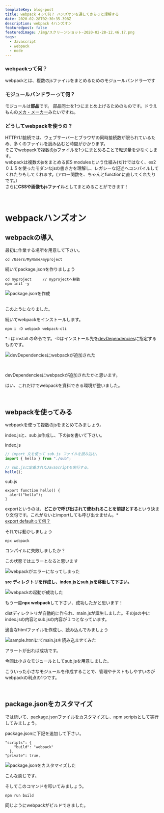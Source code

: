 ```yaml
---
templateKey: blog-post
title: webpack 4って何？ ハンズオンを通してさらっと理解する
date: 2020-02-28T02:30:35.398Z
description: webpack 4ハンズオン
featuredpost: false
featuredimage: /img/スクリーンショット-2020-02-28-12.46.17.png
tags:
  - Javascript
  - webpack
  - node
---
```

### webpackって何？

webpackとは、複数のjsファイルをまとめるためのモジュールバンドラーです 

### モジュールバンドラーって何？

モジュールは<b>部品</b>です。
部品同士を1つにまとめ上げるためのものです。ドラえもんの[メカ・メーカー](https://ja.wikipedia.org/wiki/%E3%83%89%E3%83%A9%E3%81%88%E3%82%82%E3%82%93%E3%81%AE%E3%81%B2%E3%81%BF%E3%81%A4%E9%81%93%E5%85%B7_(%E3%82%81-%E3%82%82)#%E3%83%A1%E3%82%AB%E3%83%BB%E3%83%A1%E3%83%BC%E3%82%AB%E3%83%BC)みたいですね。

### どうしてwebpackを使うの？

HTTP/1.1接続では、ウェブサーバーとブラウザの同時接続数が限られているため、多くのファイルを読み込むと時間がかかります。<br>
そこでwebpackで複数のjsファイルを1つにまとめることで転送量を少なくします。<br>
webpackは複数のjsをまとめる(ES modulesという仕組み)だけではなく、es2０１５を使ったモダンなjsの書き方を理解し、レガシーな記述へコンパイルしてくれたりもしてくれます。(アロー関数を、ちゃんとfunctionに直してくれたりです。）<br>
さらに**CSSや画像もjsファイル**としてまとめることができます！

<br>

# webpackハンズオン

## webpackの導入

最初に作業する場所を用意して下さい。

```
cd /Users/MyName/myproject
```

続いてpackage.jsonを作りましょう

```
cd myproject     // myprojectへ移動
npm init -y
```

![package.jsonを作成](/img/スクリーンショット-2020-02-28-12.31.39.png "package.jsonを作成")

<br>このようになりました。

続いてwebpackをインストールします。

```
npm i -D webpack webpack-cli
```

\* i は install の命令です。-Dはインストール先を[devDependencies](https://qiita.com/chihiro/items/ca1529f9b3d016af53ec)に指定するものです。

![devDependenciesにwebpackが追加された](/img/スクリーンショット-2020-02-28-12.31.50.png "devDependenciesにwebpackが追加された")

<br>

devDependenciesにwebpackが追加されたかと思います。

はい、これだけでwebpackを資料できる環境が整いました。

<br>

## webpackを使ってみる

webpackを使って複数のjsをまとめてみましょう。

index.jsと、sub.js作成し、下のjsを書いて下さい。

index.js

```js
// import 文を使って sub.js ファイルを読み込む。
import { hello } from "./sub";

// sub.jsに定義されたJavaScriptを実行する。
hello();
```

sub.js

```
export function hello() {
  alert("hello");
}
```

exportというのは、<b>どこかで呼び出されて使われることを前提とする</b>という決まり文句です。これがないとimportしても呼び出せません。*<br>[export defaultって何？](https://qiita.com/masash49/items/e71319eef82619d19cd8)
<br>

それでは動かしましょう

```
npx webpack
```

コンパイルに失敗しましたか？

この状態ではエラーとなると思います

![webpackがエラーになってしまった](/img/スクリーンショット-2020-02-28-12.44.52.png)

**src ディレクトリを作成し、index.jsとsub.jsを移動して下さい。**

![webpackの起動が成功した](/img/スクリーンショット-2020-02-28-12.46.17.png)

もう一度<b>npx webpack</b>して下さい、成功したかと思います！

distディレクトリが自動的に作られ、main.jsが誕生しました。そのjsの中にindex.jsの内容とsub.jsの内容が１つとなっています。

適当なhtmlファイルを作成し、読み込んでみましょう

![sample.htmlにてmain.jsを読み込ませてみた](/img/スクリーンショット-2020-02-28-12.51.35.png)

アラートが出れば成功です。

今回は小さなモジュールとしてsub.jsを用意しました。

こういった小さなモジュールを作成することで、管理やテストもしやすいのがwebpackの利点の1つです。

<br>

## package.jsonをカスタマイズ

では続いて、package.jsonファイルをカスタマイズし、npm scriptsとして実行してみましょう。

package.jsonに下記を追加して下さい。

```
"scripts": {
    "build": "webpack"
  },
"private": true,
```

![package.jsonをカスタマイズした](/img/スクリーンショット-2020-02-28-12.59.29.png)

こんな感じです。

そしてこのコマンドを叩いてみましょう。
```
npm run build
```
同じようにwebpackがビルドできました。
